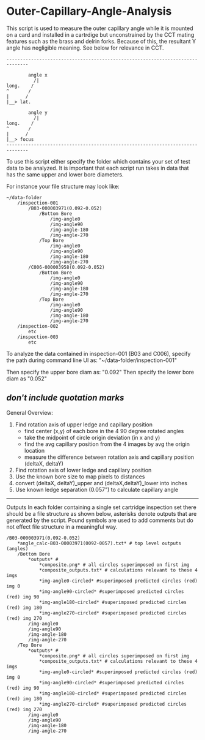 # Outer-Capillary-Angle-Analysis 

This script is used to measure the outer capillary angle while it is mounted on
a card and installed in a cartrdige but unconstrained by the CCT mating 
features such as the brass and delrin forks. Because of this, the resultant 
Y angle has negligible meaning. See below for relevance in CCT.  

```
------------------------------------------------------------------------------

        angle x 
          /| 
long.    /
^       /
|      /
|__> lat.

        angle y 
          /| 
long.    /
^       /
|      /
|__> focus
------------------------------------------------------------------------------
```

To use this script either specify the folder which contains your set of test 
data to be analyzed. It is important that each script run takes in data that 
has the same upper and lower bore diameters. 

For instance your file structure may look like: 

```
~/data-folder 
    /inspection-001
        /B03-000003971(0.092-0.052)
            /Bottom Bore
                /img-angle0
                /img-angle90
                /img-angle-180
                /img-angle-270
            /Top Bore
                /img-angle0
                /img-angle90
                /img-angle-180
                /img-angle-270
        /C006-000003958(0.092-0.052)
            /Bottom Bore
                /img-angle0
                /img-angle90
                /img-angle-180
                /img-angle-270
            /Top Bore
                /img-angle0
                /img-angle90
                /img-angle-180
                /img-angle-270
    /inspection-002
        etc
    /inspection-003
        etc
```

To analyze the data contained in inspection-001 (B03 and C006), specify the path during command line UI as: 
"~/data-folder/inspection-001"

Then specify the upper bore diam as: "0.092"
Then specify the lower bore diam as "0.052" 

*don't include quotation marks* 
------------------------------------------------------------------------------
        
General Overview: 

1. Find rotation axis of upper ledge and capillary position
    - find center (x,y) of each bore in the 4 90 degree rotated angles 
    - take the midpoint of circle origin deviation (in x and y)
    - find the avg capillary position from the 4 images by avg the origin location
    - measure the difference between rotation axis and capillary position (deltaX, deltaY)
2. Find rotation axis of lower ledge and capillary position 
3. Use the known bore size to map pixels to distances 
4. convert (deltaX, deltaY)_upper and (deltaX,deltaY)_lower into inches  
5. Use known ledge separation (0.057") to calculate capillary angle 

------------------------------------------------------------------------------ 

Outputs
In each folder containing a single set cartridge inspection set there should be
a file structure as shown below, asterisks denote outputs that are generated by
the script. Pound symbols are used to add comments but do not effect file 
structure in a meaningful way. 

```
/B03-000003971(0.092-0.052)
    *angle_calc-B03-00003971(0092-0057).txt* # top level outputs (angles)
    /Bottom Bore
        *outputs* # 
            *composite.png* # all circles superimposed on first img
            *composite_outputs.txt* # calculations relevant to these 4 imgs
            *img-angle0-circled* #superimposed predicted circles (red) img 0
            *img-angle90-circled* #superimposed predicted circles (red) img 90
            *img-angle180-circled* #superimposed predicted circles (red) img 180
            *img-angle270-circled* #superimposed predicted circles (red) img 270
        /img-angle0
        /img-angle90
        /img-angle-180
        /img-angle-270
    /Top Bore
        *outputs* # 
            *composite.png* # all circles superimposed on first img
            *composite_outputs.txt* # calculations relevant to these 4 imgs
            *img-angle0-circled* #superimposed predicted circles (red) img 0
            *img-angle90-circled* #superimposed predicted circles (red) img 90
            *img-angle180-circled* #superimposed predicted circles (red) img 180
            *img-angle270-circled* #superimposed predicted circles (red) img 270
        /img-angle0
        /img-angle90
        /img-angle-180
        /img-angle-270
 ```



















